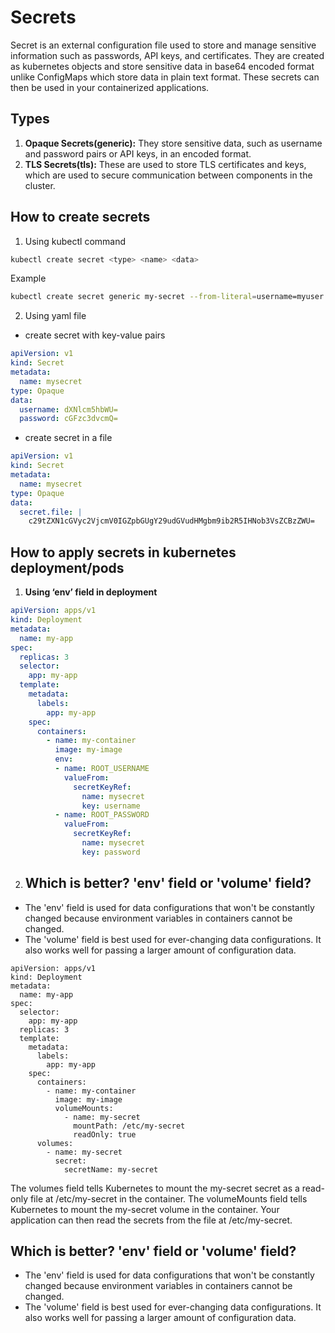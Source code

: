 
# Secrets
Secret is an external configuration file used to store and manage sensitive information such as passwords, API keys, and certificates. They are created as kubernetes objects and store sensitive data in base64 encoded format unlike ConfigMaps which store data in plain text format. These secrets can then be used in your containerized applications.






## Types
1. **Opaque Secrets(generic):** They store sensitive data, such as username and password pairs or API keys, in an encoded format.
2. **TLS Secrets(tls):** These are used to store TLS certificates and keys, which are used to secure communication between components in the cluster.
## How to create secrets
1. Using kubectl command
```bash
kubectl create secret <type> <name> <data>
```
Example
```bash
kubectl create secret generic my-secret --from-literal=username=myuser --from-literal=password=mypass
```
2. Using yaml file
- create secret with key-value pairs
```yaml
apiVersion: v1
kind: Secret
metadata:
  name: mysecret
type: Opaque
data:
  username: dXNlcm5hbWU=
  password: cGFzc3dvcmQ=
```
- create secret in a file
```yaml
apiVersion: v1
kind: Secret
metadata:
  name: mysecret
type: Opaque
data:
  secret.file: |
    c29tZXN1cGVyc2VjcmV0IGZpbGUgY29udGVudHMgbm9ib2R5IHNob3VsZCBzZWU=
```

## How to apply secrets in kubernetes deployment/pods
1. **Using ‘env’ field in deployment**
```yaml
apiVersion: apps/v1
kind: Deployment
metadata:
  name: my-app
spec:
  replicas: 3
  selector:
    app: my-app
  template:
    metadata:
      labels:
        app: my-app
    spec:
      containers:
        - name: my-container
          image: my-image
          env:
          - name: ROOT_USERNAME
            valueFrom:
              secretKeyRef:
                name: mysecret
                key: username
          - name: ROOT_PASSWORD
            valueFrom:
              secretKeyRef:
                name: mysecret
                key: password
```
2. ## Which is better? 'env' field or 'volume' field?
- The 'env' field is used for data configurations that won't be constantly changed because environment variables in containers cannot be changed.
- The 'volume' field is best used for ever-changing data configurations. It also works well for passing a larger amount of configuration data.
```
apiVersion: apps/v1
kind: Deployment
metadata:
  name: my-app
spec:
  selector:
    app: my-app
  replicas: 3
  template:
    metadata:
      labels:
        app: my-app
    spec:
      containers:
        - name: my-container
          image: my-image
          volumeMounts:
            - name: my-secret
              mountPath: /etc/my-secret
              readOnly: true
      volumes:
        - name: my-secret
          secret:
            secretName: my-secret
```
The volumes field tells Kubernetes to mount the my-secret secret as a read-only file at /etc/my-secret in the container. The volumeMounts field tells Kubernetes to mount the my-secret volume in the container. Your application can then read the secrets from the file at /etc/my-secret.

## Which is better? 'env' field or 'volume' field?
- The 'env' field is used for data configurations that won't be constantly changed because environment variables in containers cannot be changed.
- The 'volume' field is best used for ever-changing data configurations. It also works well for passing a larger amount of configuration data.
